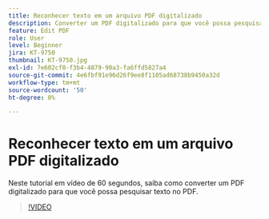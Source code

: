 ```yaml
---
title: Reconhecer texto em um arquivo PDF digitalizado
description: Converter um PDF digitalizado para que você possa pesquisar texto no PDF
feature: Edit PDF
role: User
level: Beginner
jira: KT-9750
thumbnail: KT-9750.jpg
exl-id: 7e602cf0-f3b4-4879-90a3-fa6ffd5827a4
source-git-commit: 4e6fbf91e96d26f9ee8f1105ad68738b9450a32d
workflow-type: tm+mt
source-wordcount: '50'
ht-degree: 0%

---
```


# Reconhecer texto em um arquivo PDF digitalizado

Neste tutorial em vídeo de 60 segundos, saiba como converter um PDF digitalizado para que você possa pesquisar texto no PDF.

>[!VIDEO](https://video.tv.adobe.com/v/347098?quality=12&learn=on&hidetitle=true&captions=por_br)

